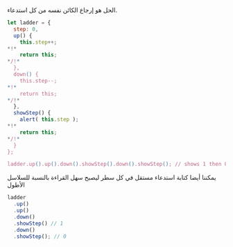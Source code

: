 الحل هو إرجاع الكائن نفسه من كل استدعاء.

```js run demo
let ladder = {
  step: 0,
  up() {
    this.step++;
*!*
    return this;
*/!*
  },
  down() {
    this.step--;
*!*
    return this;
*/!*
  },
  showStep() {
    alert( this.step );
*!*
    return this;
*/!*
  }
};

ladder.up().up().down().showStep().down().showStep(); // shows 1 then 0
```

يمكننا أيضا كتابة استدعاء مستقل في كل سطر ليصبح سهل القراءة بالنسبة للسلاسل الأطول

```js
ladder
  .up()
  .up()
  .down()
  .showStep() // 1
  .down()
  .showStep(); // 0
```
